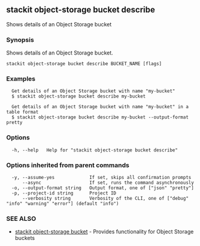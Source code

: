 ## stackit object-storage bucket describe

Shows details of an Object Storage bucket

### Synopsis

Shows details of an Object Storage bucket.

```
stackit object-storage bucket describe BUCKET_NAME [flags]
```

### Examples

```
  Get details of an Object Storage bucket with name "my-bucket"
  $ stackit object-storage bucket describe my-bucket

  Get details of an Object Storage bucket with name "my-bucket" in a table format
  $ stackit object-storage bucket describe my-bucket --output-format pretty
```

### Options

```
  -h, --help   Help for "stackit object-storage bucket describe"
```

### Options inherited from parent commands

```
  -y, --assume-yes             If set, skips all confirmation prompts
      --async                  If set, runs the command asynchronously
  -o, --output-format string   Output format, one of ["json" "pretty"]
  -p, --project-id string      Project ID
      --verbosity string       Verbosity of the CLI, one of ["debug" "info" "warning" "error"] (default "info")
```

### SEE ALSO

* [stackit object-storage bucket](./stackit_object-storage_bucket.md)	 - Provides functionality for Object Storage buckets

